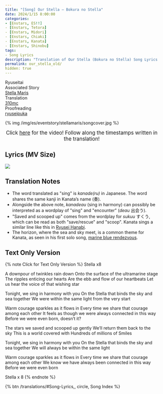```yaml
---
title: "[Song] Our Stella – Bokura no Stella"
date: 2024/1/15 8:00:00
categories:
- [Enstars, ES!!]
- [Enstars, Tetora]
- [Enstars, Midori]
- [Enstars, Chiaki]
- [Enstars, Kanata]
- [Enstars, Shinobu]
tags:
- Song Lyrics
description: "Translation of Our Stella (Bokura no Stella) Song Lyrics by 310mc. By Ryuseitai from the Climax Event Stella Maris."
permalink: our_stella_old/
hidden: true
---
```

<div class="three-wrapper" style="--storyColor:#965e7d;--storyColor-rgb:150,94,125;--storyColor-h:326.8;--storyColor-s: 23%;--storyColor-l:47.8%;">
    <div class="info-area">
        <div class="info">
            <div class="info-item characters">
                <div class="label">
                    Ryuseitai
                </div>
                <div class="value">
                <a href="/categories/Enstars/Kanata" character="Kanata"></a>
                <a href="/categories/Enstars/Tetora" character="Tetora"></a>
                <a href="/categories/Enstars/Chiaki" character="Chiaki"></a>
                <a href="/categories/Enstars/Midori" character="Midori"></a>
                <a href="/categories/Enstars/Shinobu" character="Shinobu"></a>
                </div>
            </div>
            <div class="info-item one">
                <div class="label">
                    Associated Story
                </div>
                <div class="value">
                    <a href="/stella_maris">Stella Maris</a>
                </div>
            </div>
            <div class="info-item two">
                <div class="label">
                    Translation
                </div>
                <div class="value">
                    <a href="/about">310mc</a>
                </div>
            </div>
            <div class="info-item three">
                <div class="label">
                   Proofreading
                </div>
                <div class="value">
                    <a href="https://ryuseipuka.notion.site/proofed-by-ryuseipuka-020757643ea94baabea5e7d21f325a8b" target="_blank">ryuseipuka</a>
                </div>
            </div>
        </div>
    </div>
</div>

<!-- more -->

{% img /img/es/eventstory/stellamaris/songcover.jpg %}

<big><p align="center">Click <a href="https://www.youtube.com/watch?v=USpJ_6dGGTg" target="_blank">here</a> for the video! Follow along the timestamps written in the translation!</p></big>

## Lyrics (MV Size)

<img src="/img/es/songs/ourstella.png">

## Translation Notes

* The word translated as "sing" is <em>kanade(ru)</em> in Japanese. The word shares the same kanji in Kanata’s name (奏).
* Alongside the above note, <em>kanadeau</em> (sing in harmony) can possibly be interpreted as a wordplay of "sing" and "encounter" (<em>deau</em> 出会う).
* "Saved and scooped up" comes from the wordplay for <em>sukuu</em> すくう, which can be read as both "save/rescue" and "scoop". Kanata sings a similar line like this in <a href="https://ensemble-stars.fandom.com/wiki/Ryusei_Hanabi_(Lyrics)" target="_blank">Ryusei Hanabi</a>.
* The horizon, where the sea and sky meet, is a common theme for Kanata, as seen in his first solo song, <a href="https://ensemble-stars.fandom.com/wiki/Marine_Blue_Rendezvous_(Lyrics)" target="_blank">marine blue rendezvous</a>.

## Text Only Version

{% note Click for Text Only Version %}
Stella x8

A downpour of twinkles rain down
Onto the surface of the ultramarine stage
The ripples enticing our hearts
Are the ebb and flow of our heartbeats
Let us hear the voice of that wishing star


Tonight, we sing in harmony with you
On the Stella that binds the sky and sea together
We were within the same light from the very start


Warm courage sparkles as it flows in
Every time we share that courage among each other
It feels as though we were always connected in this way
Before we were even born,
doesn’t it?


The stars we saved and scooped up gently
We’ll return them back to the sky
This is a world covered with
Hundreds of millions of
Smiles


Tonight, we sing in harmony with you
On the Stella that binds the sky and sea together
We will always be within the same light

Warm courage sparkles as it flows in
Every time we share that courage among each other
We know we have always been connected in this way
Before we were even born

Stella x 8
{% endnote %}

<div toc>
<!--{% btn /stella_maris,, star, Event Story: Stella Maris %}-->
{% btn /translations/#Song-Lyrics,, circle, Song Index %}
</div>
